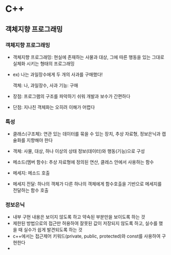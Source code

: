 # C++
## 객체지향 프로그래밍
### 객체지향 프로그래밍
- 객체지향 프로그래밍: 현실에 존재하는 사물과 대상, 그에 따른 행동을 있는 그대로 실체화 시키는 형태의 프로그래밍
- ex) 나는 과일장수에게 두 개의 사과를 구매했다!
  
  객체: 나, 과일장수, 사과
  기능: 구매

- 장점: 프로그램의 구조를 파악하기 쉬워 개발과 보수가 간편하다
- 단점: 지나친 객체화는 오히려 이해가 어렵다

### 특성
- 클래스(구조체): 연관 있는 데이터를 묶을 수 있는 장치, 추상 자료형, 정보은닉과 캡슐화를 지향해야 한다
- 객체: 사물, 대상, 하나 이상의 상태 정보(데이터)와 행동(기능)으로 구성
- 메소드(멤버 함수): 추상 자료형에 정의된 연산, 클레스 안에서 사용하는 함수
- 메세지: 메소드 호출

- 메세지 전달: 하나의 객체가 다른 하나의 객체에게 함수호출을 기반으로 메세지를 전달하는 함수 호출

### 정보은닉
- 내부 구현 내용은 보이지 않도록 하고 약속된 부분만을 보이도록 하는 것
- 제한된 방법으로의 접근만 허용하여 잘못된 값이 저장되지 않도록 하고, 실수를 했을 때 실수가 쉽게 발견되도록 하는 것
- c++에서는 접근제어 키워드(private, public, protected)와 const를 사용하여 구현한다
- 